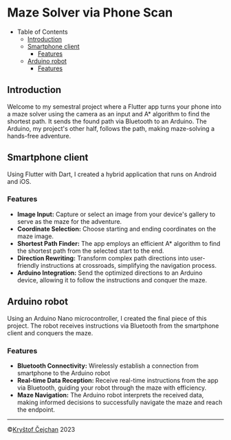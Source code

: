
# Maze Solver via Phone Scan
- Table of Contents
  * [Introduction](#introduction)
  * [Smartphone client](#smartphone-client)
    + [Features](#features)
  * [Arduino robot](#arduino-robot)
    + [Features](#features-1)

## Introduction

Welcome to my semestral project where a Flutter app turns your phone into a maze solver using the camera as an input and A* algorithm to find the shortest path. It sends the found path via Bluetooth to an Arduino. The Arduino, my project's other half, follows the path, making maze-solving a hands-free adventure.

## Smartphone client

Using Flutter with Dart, I created a hybrid application that runs on Android and iOS.

### Features

-   **Image Input:** Capture or select an image from your device's gallery to serve as the maze for the adventure.
-   **Coordinate Selection:** Choose starting and ending coordinates on the maze image.
-   **Shortest Path Finder:** The app employs an efficient A* algorithm to find the shortest path from the selected start to the end.
-   **Direction Rewriting:** Transform complex path directions into user-friendly instructions at crossroads, simplifying the navigation process.
-   **Arduino Integration:** Send the optimized directions to an Arduino device, allowing it to follow the instructions and conquer the maze.

## Arduino robot

Using an Arduino Nano microcontroller, I created the final piece of this project. The robot receives instructions via Bluetooth from the smartphone client and conquers the maze.

### Features

-   **Bluetooth Connectivity:** Wirelessly establish a connection from smartphone to the Arduino robot
-   **Real-time Data Reception:** Receive real-time instructions from the app via Bluetooth, guiding your robot through the maze with efficiency.
-   **Maze Navigation:** The Arduino robot interprets the received data, making informed decisions to successfully navigate the maze and reach the endpoint.

<hr>

©[Kryštof Čejchan](https://github.com/krystof-cejchan) 2023
